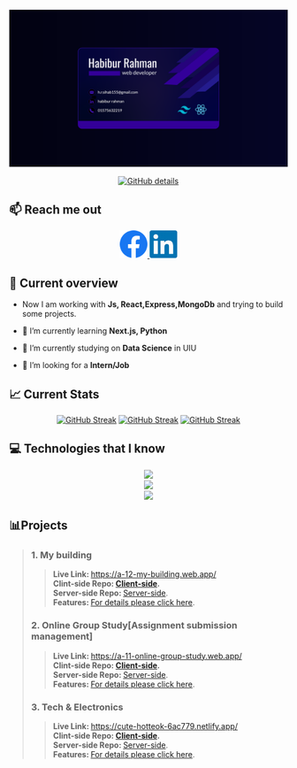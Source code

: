 
[![Banner](/assests/Untitled-2.png "banner")](https://www.flickr.com/photos/beaurogers/31833779864/in/photolist-Qv3rFw-34mt9F-a9Cmfy-5Ha3Zi-9msKdv-o3hgjr-hWpUte-4WMsJ1-KUQ8N-deshUb-vssBD-6CQci6-8AFCiD-zsJWT-nNfsgB-dPDwZJ-bn9JGn-5HtSXY-6CUhAL-a4UTXB-ugPum-KUPSo-fBLNm-6CUmpy-4WMsc9-8a7D3T-83KJev-6CQ2bK-nNusHJ-a78rQH-nw3NvT-7aq2qf-8wwBso-3nNceh-ugSKP-4mh4kh-bbeeqH-a7biME-q3PtTf-brFpgb-cg38zw-bXMZc-nJPELD-f58Lmo-bXMYG-bz8AAi-bxNtNT-bXMYi-bXMY6-bXMYv)

<p align="center">
  <a href="http://github-profile-summary-cards.vercel.app/api/cards/profile-details?username=habib-153&theme=blue_green"><img src="http://github-profile-summary-cards.vercel.app/api/cards/profile-details?username=habib-153&theme=blue_green" alt="GitHub details" /></a>
</p>

## 📫 Reach me out
<p align="center">
<a href='https://www.facebook.com/h.R4hM4n.8'>
<img style='width:50px' src='./assests/facebook.png'>
</a>
<a href='https://www.linkedin.com/in/habibur-rahman-695a3b288/'>
<img style='width:50px' src='./assests/linkedin.jpeg'>
</a>
</p>

## 👀 Current overview
- Now I am working with <strong>Js, React,Express,MongoDb</strong> and trying to build some projects.
- 🌱 I’m currently learning <strong>Next.js, Python</strong>
- 🌱 I’m currently studying on <strong>Data Science</strong> in UIU

- 🤔 I’m looking for a <strong>Intern/Job</strong>

## 📈 Current Stats 

<p align="center">
  <a href="https://git.io/streak-stats"><img src="https://github-readme-streak-stats.herokuapp.com?user=habib-153&theme=blue-green&border_radius=5&card_width=500&border=230F97&ring=230F97" alt="GitHub Streak" /></a>
  <a href="http://github-profile-summary-cards.vercel.app/api/cards/repos-per-language?username=habib-153&theme=blue_green"><img src="http://github-profile-summary-cards.vercel.app/api/cards/repos-per-language?username=habib-153&theme=blue_green" alt="GitHub Streak" /></a>
  <a href="http://github-profile-summary-cards.vercel.app/api/cards/most-commit-language?username=habib-153&theme=blue_green"><img src="http://github-profile-summary-cards.vercel.app/api/cards/most-commit-language?username=habib-153&theme=blue_green" alt="GitHub Streak" /></a>
</p>

## 💻 Technologies that I know
<p align="center">
  <a href="https://skillicons.dev">
    <img src="https://skillicons.dev/icons?i=html,css,git,firebase" />
  </a><br>
  <a href="https://skillicons.dev">
    <img src="https://skillicons.dev/icons?i=js,react,tailwind,materialui,nextjs,redux" /><br>
  <a href="https://skillicons.dev">
    <img src="https://skillicons.dev/icons?i=nodejs,express,mongodb,py" />
  </a>
</p>

## 📊Projects
>### 1. My building
>
>> <strong>Live Link: </strong>https://a-12-my-building.web.app/ <br>
>> <strong>Clint-side Repo: [Client-side](https://github.com/habib-153/my-building-client "repo").</strong> <br>
>> <strong>Server-side Repo: </strong>[Server-side](https://github.com/habib-153/my-building-server "repo"). <br>
>> <strong>Features: </strong>[For details please click here](https://github.com/habib-153/my-building-client/blob/main/README.md "repo"). <br>
>### 2. Online Group Study[Assignment submission management]
>
>> <strong>Live Link: </strong>https://a-11-online-group-study.web.app/ <br>
>> <strong>Clint-side Repo: [Client-side](https://github.com/habib-153/assignment-submission-client "repo").</strong> <br>
>> <strong>Server-side Repo: </strong>[Server-side](https://github.com/habib-153/assignment-submission-server "repo"). <br>
>> <strong>Features: </strong>[For details please click here](https://github.com/habib-153/assignment-submission-client/blob/main/README.md "repo"). <br>
>### 3. Tech & Electronics
>> <strong>Live Link: </strong>https://cute-hotteok-6ac779.netlify.app/ <br>
>> <strong>Clint-side Repo: [Client-side](https://github.com/habib-153/Tech-Electronics/tree/main/Tech-clint-side "repo").</strong> <br>
>> <strong>Server-side Repo: </strong>[Server-side](https://github.com/habib-153/Tech-Electronics/tree/main/server-side "repo"). <br>
>> <strong>Features: </strong>[For details please click here](https://github.com/habib-153/Tech-Electronics/tree/main "repo"). <br>




